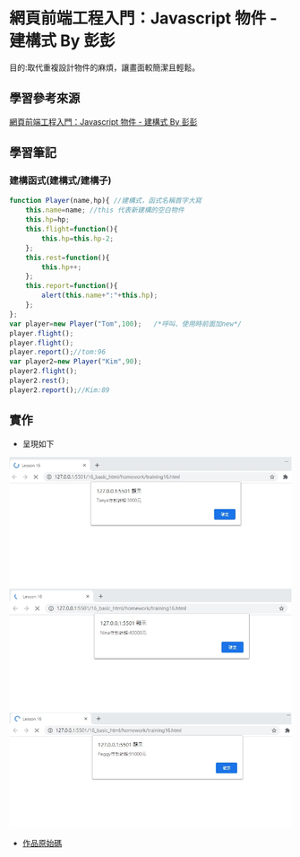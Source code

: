 # 網頁前端工程入門：Javascript 物件 - 建構式 By 彭彭

目的:取代重複設計物件的麻煩，讓畫面較簡潔且輕鬆。

## 學習參考來源

[網頁前端工程入門：Javascript 物件 - 建構式 By 彭彭](https://www.youtube.com/watch?v=xSu7TbPPy34&list=PL-g0fdC5RMbpqZ0bmvJTgVTS4tS3txRVp&index=17)

## 學習筆記

### 建構函式(建構式/建構子)

```javascript
function Player(name,hp){ //建構式，函式名稱首字大寫
    this.name=name; //this 代表新建構的空白物件
    this.hp=hp;
    this.flight=function(){
        this.hp=this.hp-2;
    };
    this.rest=function(){
        this.hp++;
    };
    this.report=function(){
        alert(this.name+":"+this.hp);
    };
};
var player=new Player("Tom",100);   /*呼叫、使用時前面加new*/
player.flight();
player.flight();
player.report();//tom:96
var player2=new Player("Kim",90);
player2.flight();
player2.rest();
player2.report();//Kim:89
```

## 實作

- 呈現如下

![作品](./images/1598349766124.jpg)
![作品](./images/1598349780390.jpg)
![作品](./images/1598349788909.jpg)

- [作品原始碼](./homework/training16.html)